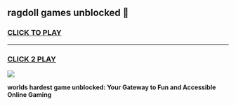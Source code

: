 
## ragdoll games unblocked 👋
<h3>
<a href="https://premium.freeplayer.one?title=ragdoll_games_unblocked&ref=13F">CLICK TO PLAY</a></h3>
<hr>

<h3>
<a href="https://premium.freeplayer.one?title=ragdoll_games_unblocked&ref=13F">CLICK 2 PLAY</a>
  
</h3>

<a href="https://premium.freeplayer.one?title=ragdoll_games_unblocked&ref=12F/"><img src="https://clearcache.store/games.png"></a>


**worlds hardest game unblocked: Your Gateway to Fun and Accessible Online Gaming**
